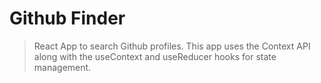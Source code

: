 # Github Finder
> React App to search Github profiles. This app uses the Context API along with the useContext and useReducer hooks for state management.
